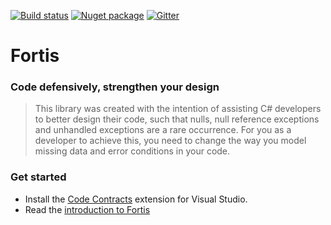 [![Build status](https://ci.appveyor.com/api/projects/status/iem6eyu2p1i9x0i2/branch/master?svg=true)](https://ci.appveyor.com/project/HuwSimpson/fortis/branch/master)
[![Nuget package](https://img.shields.io/badge/nuget-Fortis%20C%23-blue.svg)](https://www.nuget.org/packages/Fortis.CSharp)
[![Gitter](https://badges.gitter.im/Join%20Chat.svg)](https://gitter.im/huwman/Fortis?utm_source=badge&utm_medium=badge&utm_campaign=pr-badge)
# Fortis 
### Code defensively, strengthen your design

> This library was created with the intention of assisting C# developers to better design their code, such that nulls, null reference exceptions and unhandled exceptions are a rare occurrence. For you as a developer to achieve this, you need to change the way you model missing data and error conditions in your code.

### Get started
* Install the [Code Contracts](https://visualstudiogallery.msdn.microsoft.com/1ec7db13-3363-46c9-851f-1ce455f66970) extension for Visual Studio.
* Read the [introduction to Fortis](http://huwman.github.io/Fortis/2015/07/24/introduction.html)
